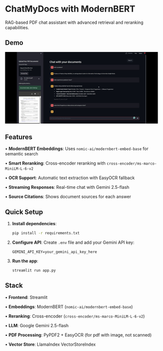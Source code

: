 # ChatMyDocs with ModernBERT

RAG-based PDF chat assistant with advanced retrieval and reranking capabilities.

## Demo

[![ChatMyDocs Demo](screenshot.png)](https://youtu.be/lETbVuimVCg)

## Features

• **ModernBERT Embeddings**: Uses `nomic-ai/modernbert-embed-base` for semantic search

• **Smart Reranking**: Cross-encoder reranking with `cross-encoder/ms-marco-MiniLM-L-6-v2`

• **OCR Support**: Automatic text extraction with EasyOCR fallback

• **Streaming Responses**: Real-time chat with Gemini 2.5-flash

• **Source Citations**: Shows document sources for each answer

## Quick Setup

1. **Install dependencies**:
   ```bash
   pip install -r requirements.txt
   ```

2. **Configure API**:
   Create `.env` file and add your Gemini API key:
   ```
   GEMINI_API_KEY=your_gemini_api_key_here
   ```

3. **Run the app**:
   ```bash
   streamlit run app.py
   ```


## Stack

• **Frontend**: Streamlit

• **Embeddings**: ModernBERT (`nomic-ai/modernbert-embed-base`)

• **Reranking**: Cross-encoder (`cross-encoder/ms-marco-MiniLM-L-6-v2`)

• **LLM**: Google Gemini 2.5-flash

• **PDF Processing**: PyPDF2 + EasyOCR (for pdf with image, not scanned)

• **Vector Store**: LlamaIndex VectorStoreIndex
